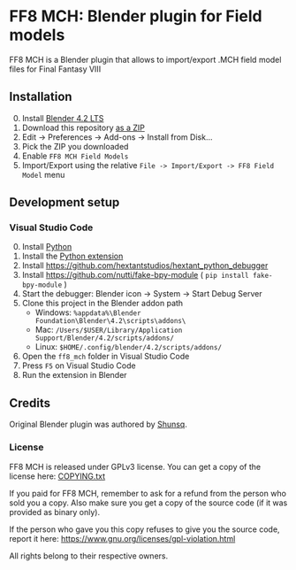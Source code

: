 # FF8 MCH: Blender plugin for Field models

FF8 MCH is a Blender plugin that allows to import/export .MCH field model files for Final Fantasy VIII

## Installation

0. Install [Blender 4.2 LTS](https://www.blender.org/download/lts/4-2/)
1. Download this repository [as a ZIP](https://github.com/julianxhokaxhiu/ff8_mch/archive/refs/heads/master.zip)
2. Edit -> Preferences -> Add-ons -> Install from Disk...
3. Pick the ZIP you downloaded
4. Enable `FF8 MCH Field Models`
5. Import/Export using the relative `File -> Import/Export -> FF8 Field Model` menu

## Development setup

### Visual Studio Code

0. Install [Python](https://www.python.org/)
1. Install the [Python extension](https://marketplace.visualstudio.com/items?itemName=ms-python.python)
2. Install https://github.com/hextantstudios/hextant_python_debugger
3. Install https://github.com/nutti/fake-bpy-module ( `pip install fake-bpy-module` )
4. Start the debugger: Blender icon -> System -> Start Debug Server
5. Clone this project in the Blender addon path
    - Windows: `%appdata%\Blender Foundation\Blender\4.2\scripts\addons\`
    - Mac: `/Users/$USER/Library/Application Support/Blender/4.2/scripts/addons/`
    - Linux: `$HOME/.config/blender/4.2/scripts/addons/`
6. Open the `ff8_mch` folder in Visual Studio Code
7. Press `F5` on Visual Studio Code
6. Run the extension in Blender

## Credits

Original Blender plugin was authored by [Shunsq](https://forums.qhimm.com/index.php?action=profile;u=23158).

### License

FF8 MCH is released under GPLv3 license. You can get a copy of the license here: [COPYING.txt](COPYING.txt)

If you paid for FF8 MCH, remember to ask for a refund from the person who sold you a copy. Also make sure you get a copy of the source code (if it was provided as binary only).

If the person who gave you this copy refuses to give you the source code, report it here: https://www.gnu.org/licenses/gpl-violation.html

All rights belong to their respective owners.
